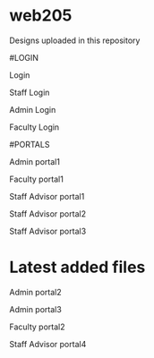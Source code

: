 # web205
Designs uploaded in this repository

#LOGIN

Login

Staff Login

Admin Login

Faculty Login

#PORTALS

Admin portal1

Faculty portal1

Staff Advisor portal1

Staff Advisor portal2

Staff Advisor portal3

# Latest added files
Admin portal2

Admin portal3

Faculty portal2

Staff Advisor portal4
